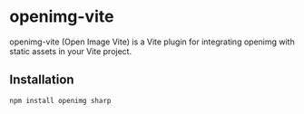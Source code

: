 # openimg-vite

openimg-vite (Open Image Vite) is a Vite plugin for integrating openimg with static assets in your Vite project.

## Installation

```bash
npm install openimg sharp
```
